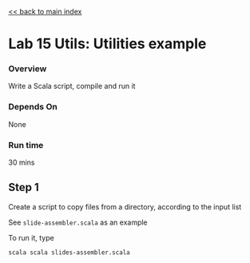 <link rel='stylesheet' href='../assets/css/main.css'/>

[<< back to main index](../README.md) 

Lab 15 Utils: Utilities example
===============================

### Overview
Write a Scala script, compile and run it

### Depends On 
None

### Run time
30 mins

## Step 1
Create a script to copy files from a directory, according to the input list

See `slide-assembler.scala` as an example

To run it, type

    scala scala slides-assembler.scala